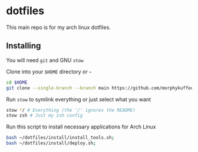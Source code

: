 # dotfiles  
This main repo is for my arch linux dotfiles.

## Installing

You will need `git` and GNU `stow`

Clone into your `$HOME` directory or `~`

```bash
cd $HOME
git clone --single-branch --branch main https://github.com/morphykuffour/dotfiles.git 
```

Run `stow` to symlink everything or just select what you want

```bash
stow */ # Everything (the '/' ignores the README)
stow zsh # Just my zsh config
```

Run this script to install necessary applications for Arch Linux

```bash
bash ~/dotfiles/install/install_tools.sh;
bash ~/dotfiles/install/deploy.sh;

```
